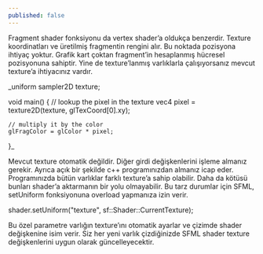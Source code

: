 ```yaml
---
published: false
---
```

Fragment shader fonksiyonu da vertex shader’a oldukça benzerdir. Texture koordinatları ve üretilmiş fragmentin rengini alır. Bu noktada pozisyona ihtiyaç yoktur. Grafik kart çoktan fragment’in hesaplanmış hücresel pozisyonuna sahiptir. Yine de texture’lanmış varlıklarla çalışıyorsanız mevcut texture’a ihtiyacınız vardır.

_uniform sampler2D texture;

void main()
{
    // lookup the pixel in the texture
    vec4 pixel = texture2D(texture, glTexCoord[0].xy);

    // multiply it by the color
    glFragColor = glColor * pixel;
}_

Mevcut texture otomatik değildir. Diğer girdi değişkenlerini işleme almanız gerekir. Ayrıca açık bir şekilde c++ programınızdan almanız icap eder. Programınızda bütün varlıklar farklı texture’a sahip olabilir. Daha da kötüsü bunları shader’a aktarmanın bir yolu olmayabilir. Bu tarz durumlar için SFML, setUniform fonksiyonuna overload yapmanıza izin verir. 

shader.setUniform("texture", sf::Shader::CurrentTexture);

Bu özel parametre varlığın texture’ını otomatik ayarlar ve çizimde shader değişkenine isim verir. Siz her yeni varlık çizdiğinizde SFML shader texture değişkenlerini uygun olarak güncelleyecektir. 
